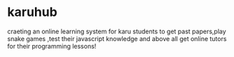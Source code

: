 # karuhub
craeting an online learning system for karu students to get past papers,play snake games ,test their javascript knowledge and above all get online tutors for their programming lessons!

